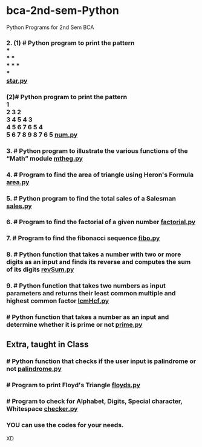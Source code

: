 # bca-2nd-sem-Python

Python Programs for 2nd Sem BCA

### 2. (1) # Python program to print the pattern <br>* <br>* * *<br>* * * * *<br>***<br>*[star.py](./2-printPatterns/star.py)

### (2)# Python program to print the pattern <br>1<br>2 3 2<br>3 4 5 4 3<br>4 5 6 7 6 5 4<br>5 6 7 8 9 8 7 6 5 [num.py](./2-printPatterns/num.py)

### 3. # Python program to illustrate the various functions of the “Math” module [mtheg.py](./3-mathexample/mtheg.py)

### 4. # Program to find the area of triangle using Heron's Formula [area.py](./4-area/area.py)

### 5. # Python program to find the total sales of a Salesman [sales.py](./5-sales/sales.py)

### 6. # Program to find the factorial of a given number [factorial.py](./6-factorial/factorial.py)

### 7. # Program  to find the fibonacci sequence [fibo.py](./7-fibonacci/fibo.py)

### 8. #  Python function that takes a number with two or more digits as an input and finds its reverse and computes the sum of its digits [revSum.py](./8-revSum/revSum.py)

### 9. # Python function that takes two numbers as input parameters and returns their least common multiple and highest common factor [lcmHcf.py](./9-lcmHcf/lcmHcf.py)

### # Python function that takes a number as an input and determine whether it is prime or not [prime.py](./10-primeornot/prime.py)


## Extra, taught in Class

### # Python function that checks if the user input is palindrome or not [palindrome.py](./Extra/palindrome.py)

### # Program to print Floyd's Triangle [floyds.py](./Extra/floyds.py)

### # Program to check for Alphabet, Digits, Special character, Whitespace [checker.py](./Extra/checker.py)

### YOU can use the codes for your needs.

XD

